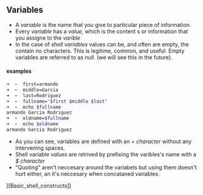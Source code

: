 ## Variables

 * A *variable* is the name that you give to particular piece of information.
 * Every *variable* has a *value*, which is the content s or information that you assigne to the *varible*
 * In the case of *shell variables* values can be, and often are empty, the contain no characters. This is legitime, common, and useful. Empty variables are referred to as *null*. (we will see this in the future).

#### examples

```sh
➜  ~  first=armando                                              
➜  ~  middle=Garcia                                             
➜  ~  last=Rodriguez
➜  ~  fullname="$first $middle $last"
➜  ~  echo $fullname
armando Garcia Rodriguez
➜  ~  oldname=$fullname                  
➜  ~  echo $oldname 
armando Garcia Rodriguez
```

 * As you can see, variables are defined with an *= character* without any intervening spaces.
 * Shell variable *values* are retrived by prefixing the varibles's name with a *$ character*
 * "Quoting" aren't neccesary around the variabels but using them doesn't hurt either, an it's neccesary when concataned variables.

[[Basic_shell_constructs]]
